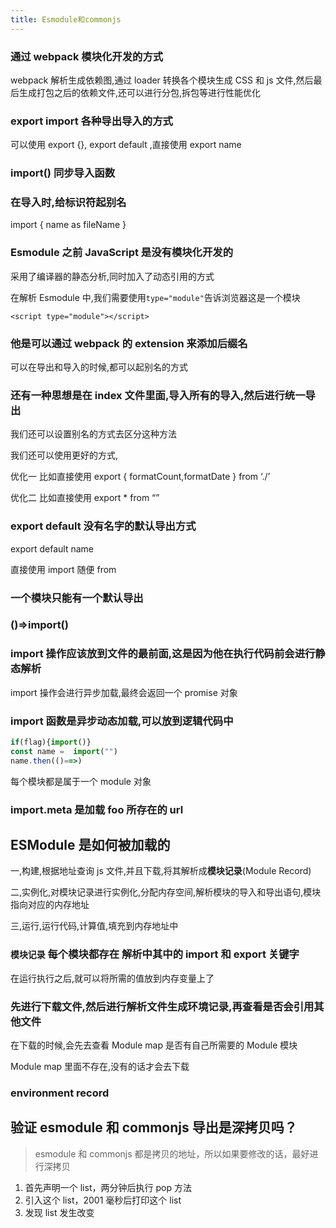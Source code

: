 ```yaml
---
title: Esmodule和commonjs
---
```


### 通过 webpack 模块化开发的方式

webpack 解析生成依赖图,通过 loader 转换各个模块生成 CSS 和 js 文件,然后最后生成打包之后的依赖文件,还可以进行分包,拆包等进行性能优化

### export import 各种导出导入的方式

可以使用 export {}, export default ,直接使用 export name

### import() 同步导入函数

### 在导入时,给标识符起别名

import { name as fileName }

### Esmodule 之前 JavaScript 是没有模块化开发的

采用了编译器的静态分析,同时加入了动态引用的方式

在解析 Esmodule 中,我们需要使用`type="module"`告诉浏览器这是一个模块

`<script type="module"></script>`

### 他是可以通过 webpack 的 extension 来添加后缀名

可以在导出和导入的时候,都可以起别名的方式

### 还有一种思想是在 index 文件里面,导入所有的导入,然后进行统一导出

我们还可以设置别名的方式去区分这种方法

我们还可以使用更好的方式,

优化一 比如直接使用 export { formatCount,formatDate } from ‘./’

优化二 比如直接使用 export \* from “”

### export default 没有名字的默认导出方式

export default name

直接使用 import 随便 from

### 一个模块只能有一个默认导出

### ()=>import()

### import 操作应该放到文件的最前面,这是因为他在执行代码前会进行静态解析

import 操作会进行异步加载,最终会返回一个 promise 对象

### import 函数是异步动态加载,可以放到逻辑代码中

```js
if(flag){import()}
const name =  import("")
name.then(()==>)
```

每个模块都是属于一个 module 对象

### import.meta 是加载 foo 所存在的 url

## ESModule 是如何被加载的

一,构建,根据地址查询 js 文件,并且下载,将其解析成**模块记录**(Module Record)

二,实例化,对模块记录进行实例化,分配内存空间,解析模块的导入和导出语句,模块指向对应的内存地址

三,运行,运行代码,计算值,填充到内存地址中

### `模块记录` 每个模块都存在 解析中其中的 import 和 export 关键字

在运行执行之后,就可以将所需的值放到内存变量上了

### 先进行下载文件,然后进行解析文件生成环境记录,再查看是否会引用其他文件

在下载的时候,会先去查看 Module map 是否有自己所需要的 Module 模块

Module map 里面不存在,没有的话才会去下载

### environment record

## 验证 esmodule 和 commonjs 导出是深拷贝吗？

> esmodule 和 commonjs 都是拷贝的地址，所以如果要修改的话，最好进行深拷贝

1. 首先声明一个 list，两分钟后执行 pop 方法
2. 引入这个 list，2001 毫秒后打印这个 list
3. 发现 list 发生改变
